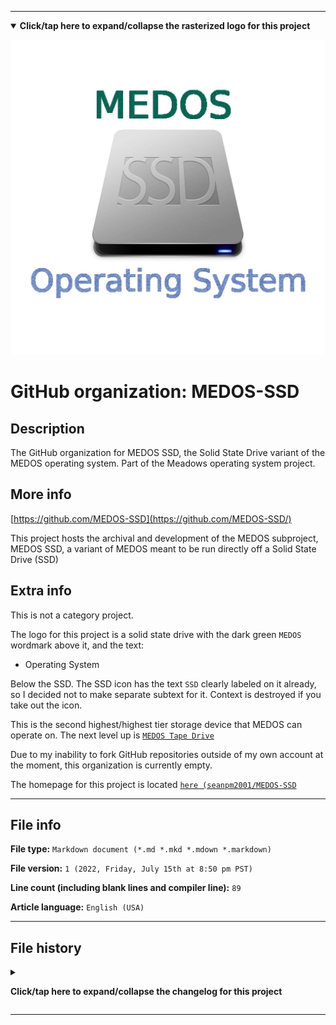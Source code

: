 
***

<!--
<details><summary><b lang="en">Click/tap here to expand/collapse the vectorized logo for this project</b></summary>

![WichCraft_Icon_1024px.svg failed to load. The file may be missing or corrupt. Check the file path for errors first.](/AdditionalInfo/2/MEDOS-SSD/WichCraft_Icon_1024px.svg)

</details>
!-->

<details open><summary><b lang="en">Click/tap here to expand/collapse the rasterized logo for this project</b></summary>

![MEDOS_SSD_Icon1024px_V1_HighCompression.png failed to load. The file may be missing or corrupt. Check the file path for errors first.](/AdditionalInfo/2/MEDOS-SSD/MEDOS_SSD_Icon1024px_V1_HighCompression.png)

</details>

# GitHub organization: MEDOS-SSD

## Description

The GitHub organization for MEDOS SSD, the Solid State Drive variant of the MEDOS operating system. Part of the Meadows operating system project.

## More info

[https://github.com/MEDOS-SSD](https://github.com/MEDOS-SSD/)

This project hosts the archival and development of the MEDOS subproject, MEDOS SSD, a variant of MEDOS meant to be run directly off a Solid State Drive (SSD)

## Extra info

This is not a category project.

The logo for this project is a solid state drive with the dark green `MEDOS` wordmark above it, and the text:

- Operating System

Below the SSD. The SSD icon has the text `SSD` clearly labeled on it already, so I decided not to make separate subtext for it. Context is destroyed if you take out the icon.

This is the second highest/highest tier storage device that MEDOS can operate on. The next level up is [`MEDOS Tape Drive`](/AdditionalInfo/2/MEDOS-TapeDrive/)

Due to my inability to fork GitHub repositories outside of my own account at the moment, this organization is currently empty.

The homepage for this project is located [`here (seanpm2001/MEDOS-SSD`](https://github.com/seanpm2001/MEDOS-SSD/)

<!--
There is no current home repository for this project.
!-->

***

## File info

**File type:** `Markdown document (*.md *.mkd *.mdown *.markdown)`

**File version:** `1 (2022, Friday, July 15th at 8:50 pm PST)`

**Line count (including blank lines and compiler line):** `89`

**Article language:** `English (USA)`

***

## File history

<details><summary><p lang="en"><b>Click/tap here to expand/collapse the changelog for this project</b></p></summary>

<details><summary><p lang="en"><b>Version 1 (2022, Friday, July 15th at 8:50 pm PST)</b></p></summary>

**This version was made by:** [`@seanpm2001`](https://github.com/seanpm2001/)

> Changes:

- [x] Started the file
- [x] Referenced the organization icon (raster)
<!--  - [x] Referenced the organization icon (vector) !-->
- [x] Added the organization description
- [x] Added the `more info` section
- [x] Added the `extra info` section
- [x] Added the `file info` section
- [x] Added the `file history` section
- [ ] No other changes in version 1

</details>

</details>

***
